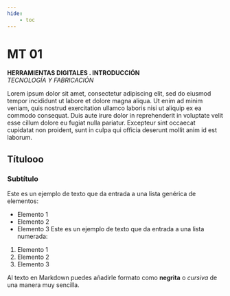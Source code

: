 ```yaml
---
hide:
    - toc
---
```


# **MT** 01
**HERRAMIENTAS DIGITALES . INTRODUCCIÓN**       
_TECNOLOGÍA Y FABRICACIÓN_


Lorem ipsum dolor sit amet, consectetur adipiscing elit, sed do eiusmod tempor incididunt ut labore et dolore magna aliqua. Ut enim ad minim veniam, quis nostrud exercitation ullamco laboris nisi ut aliquip ex ea commodo consequat. Duis aute irure dolor in reprehenderit in voluptate velit esse cillum dolore eu fugiat nulla pariatur. Excepteur sint occaecat cupidatat non proident, sunt in culpa qui officia deserunt mollit anim id est laborum.


## Títulooo
### Subtítulo
Este es un ejemplo de texto que da entrada a una lista genérica de elementos:

- Elemento 1
- Elemento 2
- Elemento 3
Este es un ejemplo de texto que da entrada a una lista numerada:

1. Elemento 1
2. Elemento 2
3. Elemento 3

Al texto en Markdown puedes añadirle formato como **negrita** o *cursiva* de una manera muy sencilla.



